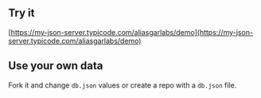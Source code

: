 ## Try it

[https://my-json-server.typicode.com/aliasgarlabs/demo](https://my-json-server.typicode.com/aliasgarlabs/demo)

## Use your own data

Fork it and change `db.json` values or create a repo with a `db.json` file.
